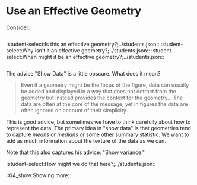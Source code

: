 Use an Effective Geometry
=========================

Consider:

``` R file=bad_geometry.R

```

:student-select:Is this an effective geometry?;../students.json::
:student-select:Why isn't it an effective geometry?;../students.json::
:student-select:When might it be an effective geometry?;../students.json::





``` R file=good_geometry.R

```
The advice "Show Data" is a little obscure. What does it mean?

> Even if a geometry
> might be the focus of the figure, data can usually be added and
> displayed in a way that does not detract from the geometry but instead
> provides the context for the geometry... The data are often at the core of the
> message, yet in figures the data are often ignored on account of their
> simplicity.

This is good advice, but sometimes we have to think carefully about how to represent the data.
The primary idea in "show data" is that geometries tend to capture *means* or *medians* or some other summary
statistic. We want to add as much information about the texture of the data as we can.

Note that this also captures his advice: "Show variance."

:student-select:How might we do that here?;../students.json::

::04_show:Showing more::
